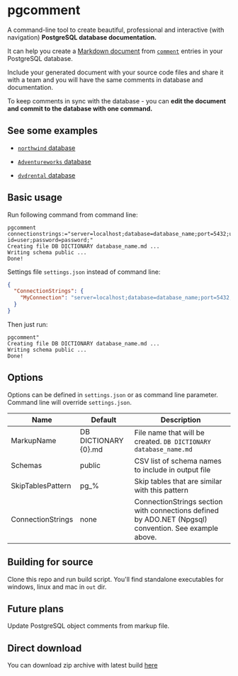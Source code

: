 # pgcomment

A command-line tool to create beautiful, professional and interactive (with navigation) **PostgreSQL database documentation.**

It can help you create a [Markdown document](https://guides.github.com/features/mastering-markdown/) from [`comment`](https://www.postgresql.org/docs/current/sql-comment.html) entries in your PostgreSQL database.

Include your generated document with your source code files and share it with a team and you will have the same comments in database and documentation.

To keep comments in sync with the database - you can **edit the document and commit to the database with one command.**

## See some examples

- [`northwind` database](https://github.com/vbilopav/PgComment/blob/e552fdb297cab84461334adfa0041a32be1648f3/DB%20DICTIONARY%20northwind.md)

- [`Adventureworks` database](https://github.com/vbilopav/PgComment/blob/master/DB%20DICTIONARY%20Adventureworks.md)

- [`dvdrental` database](https://github.com/vbilopav/PgComment/blob/e552fdb297cab84461334adfa0041a32be1648f3/DB%20DICTIONARY%20dvdrental.md)

## Basic usage

Run following command from command line:

```
pgcomment connectionstrings:="server=localhost;database=database_name;port=5432;user id=user;password=password;"
Creating file DB DICTIONARY database_name.md ...
Writing schema public ...
Done!
```

Settings file `settings.json` instead of command line:

```json
{
  "ConnectionStrings": {
    "MyConnection": "server=localhost;database=database_name;port=5432;user id=user;password=password;"
  }
}
```

Then just run:

```
pgcomment"
Creating file DB DICTIONARY database_name.md ...
Writing schema public ...
Done!
```

## Options

Options can be defined in `settings.json` or as command line parameter. Command line will override  `settings.json`.

| Name | Default | Description |
| ---- | ------- | ----------- |
| MarkupName | DB DICTIONARY {0}.md | File name that will be created. `DB DICTIONARY database_name.md` |
| Schemas | public | CSV list of schema names to include in output file |
| SkipTablesPattern | pg_% | Skip tables that are similar with this pattern |
| ConnectionStrings | none | ConnectionStrings section with connections defined by ADO.NET (Npgsql) convention. See example above. |

## Building for source

Clone this repo and run build script. You'll find standalone executables for windows, linux and mac in `out` dir.

## Future plans

Update PostgreSQL object comments from markup file.

## Direct download

You can download zip archive with latest build [here](https://github.com/vbilopav/PgComment/releases/tag/v1.0)

